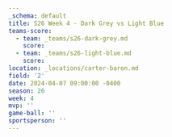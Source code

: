 ```yaml
---
_schema: default
title: S26 Week 4 - Dark Grey vs Light Blue
teams-score:
  - team: _teams/s26-dark-grey.md
    score:
  - team: _teams/s26-light-blue.md
    score:
location: _locations/carter-baron.md
field: '2'
date: 2024-04-07 09:00:00 -0400
season: 26
week: 4
mvp: ''
game-ball: ''
sportsperson: ''
---
```

